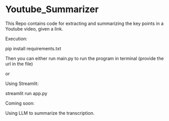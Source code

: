 # Youtube_Summarizer
This Repo contains code for extracting and summarizing the key points in a Youtube video, given a link.

Execution:

pip install requirements.txt

Then you can either run main.py to run the program in terminal (provide the url in the file)

or

Using Streamlit: 

streamlit run app.py


Coming soon:

Using LLM to summarize the transcription.
